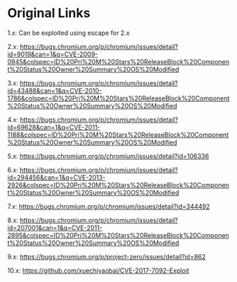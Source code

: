 # Original Links

1.x: Can be exploited using escape for 2.x 

2.x: https://bugs.chromium.org/p/chromium/issues/detail?id=9019&can=1&q=CVE-2009-0945&colspec=ID%20Pri%20M%20Stars%20ReleaseBlock%20Component%20Status%20Owner%20Summary%20OS%20Modified

3.x: https://bugs.chromium.org/p/chromium/issues/detail?id=43488&can=1&q=CVE-2010-1786&colspec=ID%20Pri%20M%20Stars%20ReleaseBlock%20Component%20Status%20Owner%20Summary%20OS%20Modified

4.x: https://bugs.chromium.org/p/chromium/issues/detail?id=69628&can=1&q=CVE-2011-1188&colspec=ID%20Pri%20M%20Stars%20ReleaseBlock%20Component%20Status%20Owner%20Summary%20OS%20Modified

5.x: https://bugs.chromium.org/p/chromium/issues/detail?id=106336

6.x: https://bugs.chromium.org/p/chromium/issues/detail?id=294456&can=1&q=CVE-2013-2926&colspec=ID%20Pri%20M%20Stars%20ReleaseBlock%20Component%20Status%20Owner%20Summary%20OS%20Modified

7.x: https://bugs.chromium.org/p/chromium/issues/detail?id=344492

8.x: https://bugs.chromium.org/p/chromium/issues/detail?id=207001&can=1&q=CVE-2011-2895&colspec=ID%20Pri%20M%20Stars%20ReleaseBlock%20Component%20Status%20Owner%20Summary%20OS%20Modified

9.x: https://bugs.chromium.org/p/project-zero/issues/detail?id=862

10.x: https://github.com/xuechiyaobai/CVE-2017-7092-Exploit

